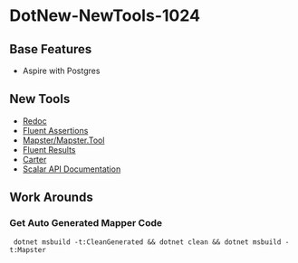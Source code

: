 # DotNew-NewTools-1024

## Base Features

- Aspire with Postgres

## New Tools

- [Redoc](https://github.com/Redocly/redoc) 
- [Fluent Assertions](https://fluentassertions.com/)
- [Mapster/Mapster.Tool](https://github.com/MapsterMapper/Mapster)
- [Fluent Results](https://github.com/altmann/FluentResults)
- [Carter](https://github.com/CarterCommunity/Carter)
- [Scalar API Documentation](https://github.com/scalar/scalar)


## Work Arounds

### Get Auto Generated Mapper Code
     dotnet msbuild -t:CleanGenerated && dotnet clean && dotnet msbuild -t:Mapster
 